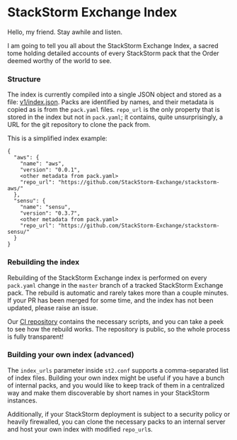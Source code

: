 # StackStorm Exchange Index

Hello, my friend. Stay awhile and listen.

I am going to tell you all about the StackStorm Exchange Index, a sacred tome
holding detailed accounts of every StackStorm pack that the Order deemed
worthy of the world to see.

### Structure

The index is currently compiled into a single JSON object and stored as a file:
[v1/index.json](https://github.com/StackStorm-Exchange/index/blob/master/v1/index.json).
Packs are identified by names, and their metadata is copied as is from the 
`pack.yaml` files. `repo_url` is the only property that is stored in the index 
but not in `pack.yaml`; it contains, quite unsurprisingly, a URL for the git 
repository to clone the pack from.

This is a simplified index example:

```
{
  "aws": {
    "name": "aws",
    "version": "0.0.1",
    <other metadata from pack.yaml>
    "repo_url": "https://github.com/StackStorm-Exchange/stackstorm-aws/"
  },
  "sensu": {
    "name": "sensu",
    "version": "0.3.7",
    <other metadata from pack.yaml>
    "repo_url": "https://github.com/StackStorm-Exchange/stackstorm-sensu/"
  }
}
```

### Rebuilding the index

Rebuilding of the StackStorm Exchange index is performed on every `pack.yaml`
change in the `master` branch of a tracked StackStorm Exchange pack. The
rebuild is automatic and rarely takes more than a couple minutes. If your PR
has been merged for some time, and the index has not been updated, please 
raise an issue.

Our [CI repository](https://github.com/StackStorm-Exchange/ci) contains the
necessary scripts, and you can take a peek to see how the rebuild works.
The repository is public, so the whole process is fully transparent!

### Building your own index (advanced)

The `index_urls` parameter inside `st2.conf` supports a comma-separated list
of index files. Building your own index might be useful if you have a bunch
of internal packs, and you would like to keep track of them in a centralized
way and make them discoverable by short names in your StackStorm instances.

Additionally, if your StackStorm deployment is subject to a security policy
or heavily firewalled, you can clone the necessary packs to an internal 
server and host your own index with modified `repo_url`s.
